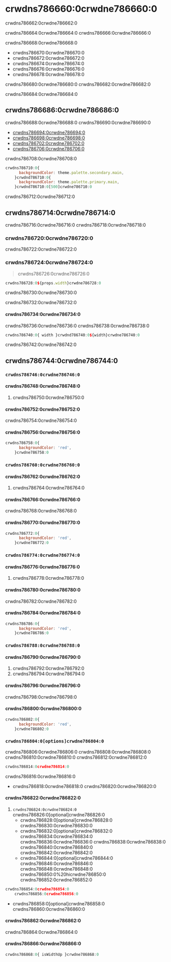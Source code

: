 # crwdns786660:0crwdne786660:0

<p class="description">crwdns786662:0crwdne786662:0</p>

crwdns786664:0crwdne786664:0 crwdns786666:0crwdne786666:0

crwdns786668:0crwdne786668:0

- crwdns786670:0crwdne786670:0
- crwdns786672:0crwdne786672:0
- crwdns786674:0crwdne786674:0
- crwdns786676:0crwdne786676:0
- crwdns786678:0crwdne786678:0

crwdns786680:0crwdne786680:0 crwdns786682:0crwdne786682:0

crwdns786684:0crwdne786684:0

## crwdns786686:0crwdne786686:0

crwdns786688:0crwdne786688:0 crwdns786690:0crwdne786690:0

- [crwdns786694:0crwdne786694:0](crwdns786692:0crwdne786692:0)
- [crwdns786698:0crwdne786698:0](crwdns786696:0crwdne786696:0)
- [crwdns786702:0crwdne786702:0](crwdns786700:0crwdne786700:0)
- [crwdns786706:0crwdne786706:0](crwdns786704:0crwdne786704:0)

crwdns786708:0crwdne786708:0

```jsx
crwdns786710:0{
      backgroundColor: theme.palette.secondary.main,
    }crwdnd786710:0{
      backgroundColor: theme.palette.primary.main,
    }crwdnd786710:0[500]crwdne786710:0
```

crwdns786712:0crwdne786712:0

## crwdns786714:0crwdne786714:0

crwdns786716:0crwdne786716:0 crwdns786718:0crwdne786718:0

### crwdns786720:0crwdne786720:0

crwdns786722:0crwdne786722:0

### crwdns786724:0crwdne786724:0

> crwdns786726:0crwdne786726:0

```jsx
crwdns786728:0${props.width}crwdne786728:0
```

crwdns786730:0crwdne786730:0

crwdns786732:0crwdne786732:0

#### crwdns786734:0crwdne786734:0

crwdns786736:0crwdne786736:0 crwdns786738:0crwdne786738:0

```jsx
crwdns786740:0{ width }crwdnd786740:0${width}crwdne786740:0
```

crwdns786742:0crwdne786742:0

## crwdns786744:0crwdne786744:0

### `crwdns786746:0crwdne786746:0`

#### crwdns786748:0crwdne786748:0

1. crwdns786750:0crwdne786750:0

#### crwdns786752:0crwdne786752:0

crwdns786754:0crwdne786754:0

#### crwdns786756:0crwdne786756:0

```js
crwdns786758:0{
      backgroundColor: 'red',
    }crwdne786758:0
```

### `crwdns786760:0crwdne786760:0`

#### crwdns786762:0crwdne786762:0

1. crwdns786764:0crwdne786764:0

#### crwdns786766:0crwdne786766:0

crwdns786768:0crwdne786768:0

#### crwdns786770:0crwdne786770:0

```js
crwdns786772:0{
      backgroundColor: 'red',
    }crwdne786772:0
```

### `crwdns786774:0crwdne786774:0`

#### crwdns786776:0crwdne786776:0

1. crwdns786778:0crwdne786778:0

#### crwdns786780:0crwdne786780:0

crwdns786782:0crwdne786782:0

#### crwdns786784:0crwdne786784:0

```js
crwdns786786:0{
      backgroundColor: 'red',
    }crwdne786786:0
```

### `crwdns786788:0crwdne786788:0`

#### crwdns786790:0crwdne786790:0

1. crwdns786792:0crwdne786792:0
2. crwdns786794:0crwdne786794:0

#### crwdns786796:0crwdne786796:0

crwdns786798:0crwdne786798:0

#### crwdns786800:0crwdne786800:0

```js
crwdns786802:0{
      backgroundColor: 'red',
    }crwdne786802:0
```

### `crwdns786804:0[options]crwdne786804:0`

crwdns786806:0crwdne786806:0 crwdns786808:0crwdne786808:0 crwdns786810:0crwdne786810:0 crwdns786812:0crwdne786812:0

```ts
crwdns786814:0crwdne786814:0
```

crwdns786816:0crwdne786816:0

- crwdns786818:0crwdne786818:0 crwdns786820:0crwdne786820:0

#### crwdns786822:0crwdne786822:0

1. `crwdns786824:0crwdne786824:0` crwdns786826:0[optional]crwdne786826:0 
    - crwdns786828:0[optional]crwdne786828:0 crwdns786830:0crwdne786830:0
    - crwdns786832:0[optional]crwdne786832:0 crwdns786834:0crwdne786834:0 crwdns786836:0crwdne786836:0 crwdns786838:0crwdne786838:0 crwdns786840:0crwdne786840:0 crwdns786842:0crwdne786842:0
    - crwdns786844:0[optional]crwdne786844:0 crwdns786846:0crwdne786846:0 crwdns786848:0crwdne786848:0 crwdns786850:0%20hicrwdne786850:0 crwdns786852:0crwdne786852:0

```js
crwdns786854:0crwdne786854:0
    crwdns786856:0crwdne786856:0
```

- crwdns786858:0[optional]crwdne786858:0 crwdns786860:0crwdne786860:0

#### crwdns786862:0crwdne786862:0

crwdns786864:0crwdne786864:0

#### crwdns786866:0crwdne786866:0

```jsx
crwdns786868:0{ isWidthUp }crwdne786868:0
```